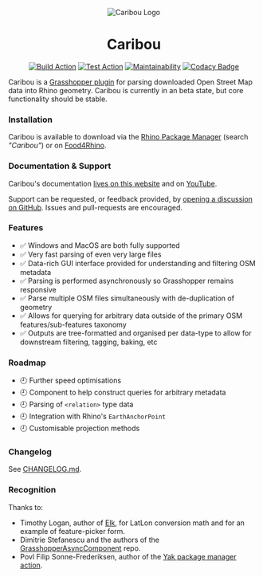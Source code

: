 <div align="center">

![Caribou Logo](/assets/logo_logo.png)

# Caribou

[![Build Action](https://github.com/philipbelesky/Caribou/workflows/Build%20Grasshopper%20Plugin/badge.svg)](https://github.com/philipbelesky/Caribou/actions/workflows/dotnet-grasshopper.yml)
[![Test Action](https://github.com/philipbelesky/Caribou/workflows/Test%20Grasshopper%20Plugin/badge.svg)](https://github.com/philipbelesky/Caribou/actions/workflows/dotnet-tests.yml)
[![Maintainability](https://api.codeclimate.com/v1/badges/20e0e2fd92a1951ccb20/maintainability)](https://codeclimate.com/github/philipbelesky/Caribou/maintainability)
[![Codacy Badge](https://app.codacy.com/project/badge/Grade/39c17c1e89d74fccbece8013b74cb7b6)](https://www.codacy.com/gh/philipbelesky/Caribou/dashboard?utm_source=github.com&amp;utm_medium=referral&amp;utm_content=philipbelesky/Caribou&amp;utm_campaign=Badge_Grade)

</div>

Caribou is a [Grasshopper plugin](https://www.grasshopper3d.com/) for parsing downloaded Open Street Map data into Rhino geometry. Caribou is currently in an beta state, but core functionality should be stable.

### Installation

Caribou is available to download via the [Rhino Package Manager](https://www.rhino3d.com/features/package-manager/) (search *"Caribou"*) or on [Food4Rhino](https://www.food4rhino.com/en/app/caribou?lang=en).

### Documentation & Support

Caribou's documentation [lives on this website](https://caribou.philipbelesky.com) and on [YouTube](https://www.youtube.com/user/philipbelesky).

Support can be requested, or feedback provided, by [opening a discussion on GitHub](https://github.com/philipbelesky/Caribou/discussions). Issues and pull-requests are encouraged.

### Features

- ✅ Windows and MacOS are both fully supported
- ✅ Very fast parsing of even very large files
- ✅ Data-rich GUI interface provided for understanding and filtering OSM metadata
- ✅ Parsing is performed asynchronously so Grasshopper remains responsive
- ✅ Parse multiple OSM files simultaneously with de-duplication of geometry
- ✅ Allows for querying for arbitrary data outside of the primary OSM features/sub-features taxonomy
- ✅ Outputs are tree-formatted and organised per data-type to allow for downstream filtering, tagging, baking, etc

### Roadmap

- 🕘 Further speed optimisations
- 🕘 Component to help construct queries for arbitrary metadata
- 🕘 Parsing of `<relation>` type data
- 🕘 Integration with Rhino's `EarthAnchorPoint`
- 🕘 Customisable projection methods

### Changelog

See [CHANGELOG.md](https://github.com/philipbelesky/Caribou/blob/main/CHANGELOG.md).

### Recognition

Thanks to:

- Timothy Logan, author of [Elk](https://github.com/logant/Elk), for LatLon conversion math and for an example of feature-picker form.
- Dimitrie Stefanescu and the authors of the [GrasshopperAsyncComponent](https://github.com/specklesystems/GrasshopperAsyncComponent) repo.
- Povl Filip Sonne-Frederiksen, author of the [Yak package manager action](https://github.com/pfmephisto/rhino-yak).
